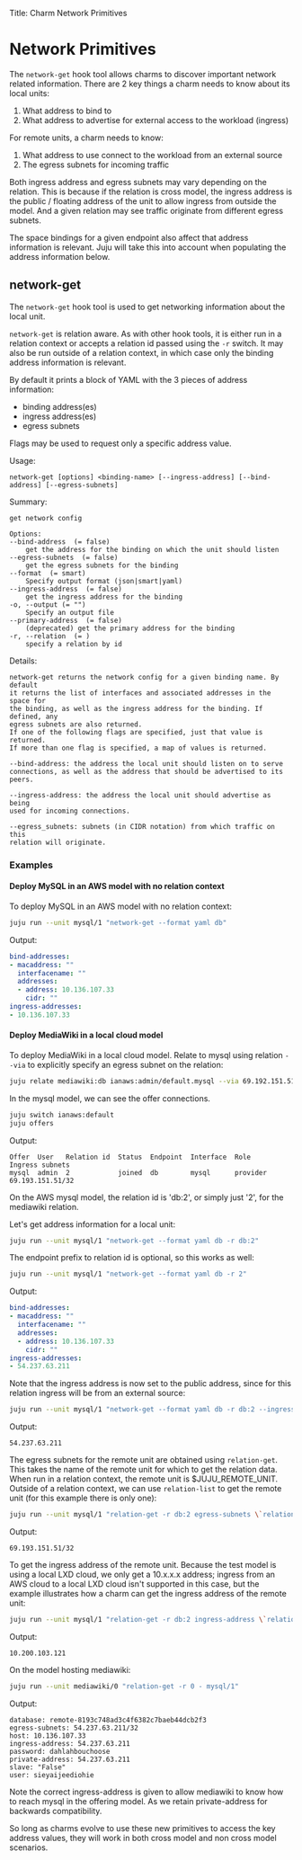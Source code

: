 Title: Charm Network Primitives

# Network Primitives

The `network-get` hook tool allows charms to discover important network related
information. There are 2 key things a charm needs to know about its local
units:

1. What address to bind to
1. What address to advertise for external access to the workload (ingress)

For remote units, a charm needs to know:

1. What address to use connect to the workload from an external source
1. The egress subnets for incoming traffic 

Both ingress address and egress subnets may vary depending on the relation.
This is because if the relation is cross model, the ingress address is the
public / floating address of the unit to allow ingress from outside the model.
And a given relation may see traffic originate from different egress subnets.

The space bindings for a given endpoint also affect that address information is
relevant. Juju will take this into account when populating the address
information below.

## network-get

The `network-get` hook tool is used to get networking information about the
local unit.

`network-get` is relation aware. As with other hook tools, it is either run in
a relation context or accepts a relation id passed using the `-r` switch. It
may also be run outside of a relation context, in which case only the binding
address information is relevant.

By default it prints a block of YAML with the 3 pieces of address information:

- binding address(es)
- ingress address(es)
- egress subnets

Flags may be used to request only a specific address value.

Usage:

`network-get [options] <binding-name> [--ingress-address] [--bind-address] [--egress-subnets]`

Summary:

```no-highlight
get network config

Options:
--bind-address  (= false)
    get the address for the binding on which the unit should listen
--egress-subnets  (= false)
    get the egress subnets for the binding
--format  (= smart)
    Specify output format (json|smart|yaml)
--ingress-address  (= false)
    get the ingress address for the binding
-o, --output (= "")
    Specify an output file
--primary-address  (= false)
    (deprecated) get the primary address for the binding
-r, --relation  (= )
    specify a relation by id
```

Details:

```no-highlight
network-get returns the network config for a given binding name. By default
it returns the list of interfaces and associated addresses in the space for
the binding, as well as the ingress address for the binding. If defined, any
egress subnets are also returned.
If one of the following flags are specified, just that value is returned.
If more than one flag is specified, a map of values is returned.

--bind-address: the address the local unit should listen on to serve
connections, as well as the address that should be advertised to its peers.

--ingress-address: the address the local unit should advertise as being
used for incoming connections.

--egress_subnets: subnets (in CIDR notation) from which traffic on this
relation will originate.
```

### Examples

#### Deploy MySQL in an AWS model with no relation context

To deploy MySQL in an AWS model with no relation context:

```bash
juju run --unit mysql/1 "network-get --format yaml db"
```

Output:

```yaml
bind-addresses:
- macaddress: ""
  interfacename: ""
  addresses:
  - address: 10.136.107.33
    cidr: ""
ingress-addresses:
- 10.136.107.33
```

#### Deploy MediaWiki in a local cloud model 

To deploy MediaWiki in a local cloud model. Relate to mysql using relation
`--via` to explicitly specify an egress subnet on the relation:

```bash
juju relate mediawiki:db ianaws:admin/default.mysql --via 69.192.151.51/32
```

In the mysql model, we can see the offer connections.

```bash
juju switch ianaws:default
juju offers 
```

Output:

```no-highlight
Offer  User   Relation id  Status  Endpoint  Interface  Role      Ingress subnets
mysql  admin  2            joined  db        mysql      provider  69.193.151.51/32
```

On the AWS mysql model, the relation id is 'db:2', or simply just '2', for the mediawiki relation.

Let's get address information for a local unit:

```bash
juju run --unit mysql/1 "network-get --format yaml db -r db:2"
```

The endpoint prefix to relation id is optional, so this works as well:

```bash
juju run --unit mysql/1 "network-get --format yaml db -r 2"
```

Output:

```yaml
bind-addresses:
- macaddress: ""
  interfacename: ""
  addresses:
  - address: 10.136.107.33
    cidr: ""
ingress-addresses:
- 54.237.63.211
```

Note that the ingress address is now set to the public address, since for this
relation ingress will be from an external source:

```bash
juju run --unit mysql/1 "network-get --format yaml db -r db:2 --ingress-address"
```

Output:

```no-highlight
54.237.63.211
```

The egress subnets for the remote unit are obtained using `relation-get`. This
takes the name of the remote unit for which to get the relation data. When run
in a relation context, the remote unit is $JUJU_REMOTE_UNIT. Outside of a
relation context, we can use `relation-list` to get the remote unit (for this
example there is only one):

```bash
juju run --unit mysql/1 "relation-get -r db:2 egress-subnets \`relation-list -r db:2\`"
```

Output:

```no-highlight
69.193.151.51/32
```

To get the ingress address of the remote unit. Because the test model is using
a local LXD cloud, we only get a 10.x.x.x address; ingress from an AWS cloud to
a local LXD cloud isn't supported in this case, but the example illustrates how
a charm can get the ingress address of the remote unit:

```bash
juju run --unit mysql/1 "relation-get -r db:2 ingress-address \`relation-list -r db:2\`"
```

Output:

```no-highlight
10.200.103.121
```

On the model hosting mediawiki:

```bash
juju run --unit mediawiki/0 "relation-get -r 0 - mysql/1"
```

Output:

```no-highlight
database: remote-8193c748ad3c4f6382c7baeb44dcb2f3
egress-subnets: 54.237.63.211/32
host: 10.136.107.33
ingress-address: 54.237.63.211
password: dahlahbouchoose
private-address: 54.237.63.211
slave: "False"
user: sieyaijeediohie
```

Note the correct ingress-address is given to allow mediawiki to know how to
reach mysql in the offering model. As we retain private-address for backwards
compatibility.

So long as charms evolve to use these new primitives to access the key address
values, they will work in both cross model and non cross model scenarios.
